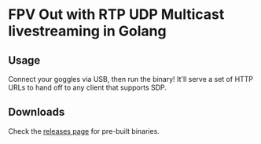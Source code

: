 # FPV Out with RTP UDP Multicast livestreaming in Golang

## Usage
Connect your goggles via USB, then run the binary! It'll serve a set of HTTP URLs to hand off to any client that supports SDP.

## Downloads

Check the [releases page](https://github.com/fpvout/fpvout-go/releases/latest) for pre-built binaries.
